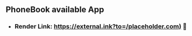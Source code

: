 ## PhoneBook available App

- ###  Render Link: [https://external.ink?to=/placeholder.com)](https://external.ink?to=/placeholder.com) :rocket:


